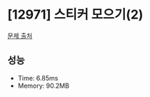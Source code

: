 # [12971] 스티커 모으기(2)

[문제 출처](https://school.programmers.co.kr/learn/courses/30/lessons/12971)

## 성능

- Time: 6.85ms
- Memory: 90.2MB